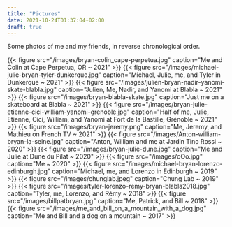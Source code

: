 ```yaml
---
title: "Pictures"
date: 2021-10-24T01:37:04+02:00
draft: true
---
```


Some photos of me and my friends, in reverse chronological order.

{{< figure src="/images/bryan-colin_cape-perpetua.jpg" caption="Me and Colin at Cape Perpetua, OR ~ 2021" >}}
{{< figure src="/images/michael-julie-bryan-tyler-dunkerque.jpg" caption="Michael, Julie, me, and Tyler in Dunkerque ~ 2021" >}}
{{< figure src="/images/julien-bryan-nadir-yanomi-skate-blabla.jpg" caption="Julien, Me, Nadir, and Yanomi at Blabla ~ 2021" >}}
{{< figure src="/images/bryan-blabla-skate.jpg" caption="Just me on a skateboard at Blabla ~ 2021" >}}
{{< figure src="/images/bryan-julie-etienne-cici-william-yanomi-grenoble.jpg" caption="Half of me, Julie, Etienne, Cici, William, and Yanomi at Fort de la Bastille, Grénoble ~ 2021" >}}
{{< figure src="/images/bryan-jeremy.png" caption="Me, Jeremy, and Mathieu on French TV ~ 2021" >}}
{{< figure src="/images/Anton-william-bryan-la-seine.jpg" caption="Anton, William and me at Jardin Tino Rossi ~ 2020" >}}
{{< figure src="/images/bryan-julie-dune.jpg" caption="Me and Julie at Dune du Pilat ~ 2020" >}}
{{< figure src="/images/oOo.jpg" caption="Me ~ 2020" >}}
{{< figure src="/images/michael-bryan-lorenzo-edinburgh.jpg" caption="Michael, me, and Lorenzo in Edinburgh ~ 2019" >}}
{{< figure src="/images/chunglab.jpeg" caption="Chung Lab ~ 2019" >}}
{{< figure src="/images/tyler-lorenzo-remy-bryan-blabla2018.jpg" caption="Tyler, me, Lorenzo, and Rémy ~ 2018" >}}
{{< figure src="/images/billpatbryan.jpg" caption="Me, Patrick, and Bill ~ 2018" >}}
{{< figure src="/images/me_and_bill_on_a_mountain_with_a_dog.jpg" caption="Me and Bill and a dog on a mountain ~ 2017" >}}

